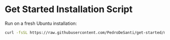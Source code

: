 # Get Started Installation Script

Run on a fresh Ubuntu installation:

```bash
curl -fsSL https://raw.githubusercontent.com/PedroDeSanti/get-started/main/install.sh | bash

```
